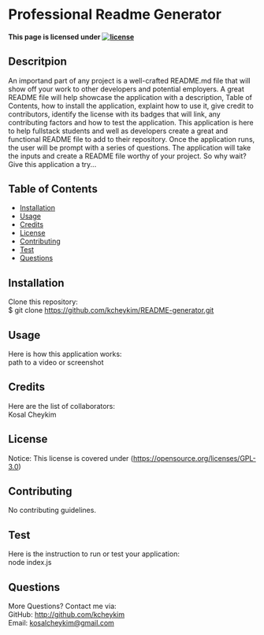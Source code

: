 # Professional Readme Generator

#### This page is licensed under [![license](https://img.shields.io/badge/License-GPL-yellow.svg)](https://opensource.org/licenses/GPL-3.0)

## Descritpion
An importand part of any project is a well-crafted README.md file that will show off your work to other developers and potential employers. A great README file will help showcase the application with a description, Table of Contents, how to install the application, explaint how to use it, give credit to contributors, identify the license with its badges that will link, any contributing factors and how to test the application. This application is here to help fullstack students and well as developers create a great and functional README file to add to their repository. Once the application runs, the user will be prompt with a series of questions. The application will take the inputs and create a README file worthy of your project. So why wait? Give this application a try...

## Table of Contents
* [Installation](#installation)
* [Usage](#usage)
* [Credits](#credits)
* [License](#license) 
* [Contributing](#contributing)
* [Test](#test)  
* [Questions](#questions)

## Installation
Clone this repository:  
$ git clone https://github.com/kcheykim/README-generator.git

## Usage
Here is how this application works:  
path to a video or screenshot

## Credits
Here are the list of collaborators:  
Kosal Cheykim 

## License
Notice: This license is covered under (https://opensource.org/licenses/GPL-3.0)

## Contributing
No contributing guidelines.

## Test
Here is the instruction to run or test your application:  
node index.js

## Questions
More Questions? Contact me via:  
GitHub: http://github.com/kcheykim  
Email: kosalcheykim@gmail.com